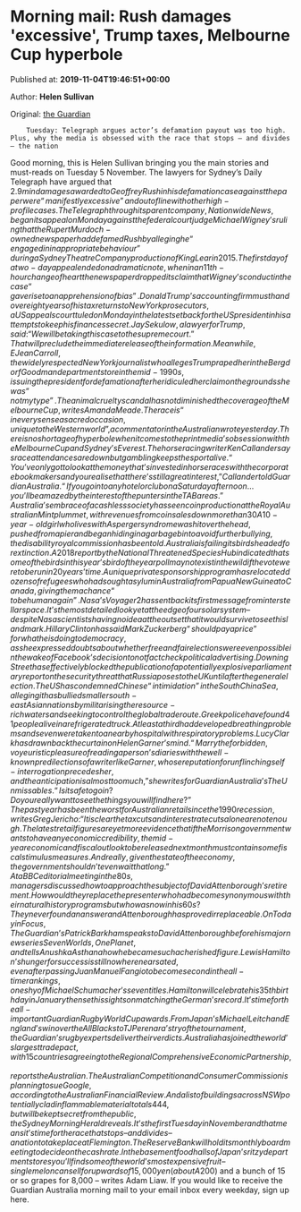 
# Morning mail: Rush damages 'excessive', Trump taxes, Melbourne Cup hyperbole

Published at: **2019-11-04T19:46:51+00:00**

Author: **Helen Sullivan**

Original: [the Guardian](https://www.theguardian.com/australia-news/2019/nov/05/morning-mail-rush-damages-excessive-trump-taxes-melbourne-cup-hyperbole)


        Tuesday: Telegraph argues actor’s defamation payout was too high. Plus, why the media is obsessed with the race that stops – and divides – the nation
      
Good morning, this is Helen Sullivan bringing you the main stories and must-reads on Tuesday 5 November.
The lawyers for Sydney’s Daily Telegraph have argued that $2.9m in damages awarded to Geoffrey Rush in his defamation case against the paper were “manifestly excessive” and out of line with other high-profile cases. The Telegraph through its parent company, Nationwide News, began its appeal on Monday against the federal court judge Michael Wigney’s ruling that the Rupert Murdoch-owned newspaper had defamed Rush by alleging he “engaged in inappropriate behaviour” during a Sydney Theatre Company production of King Lear in 2015. The first day of a two-day appeal ended on a dramatic note, when in an 11th-hour change of heart the newspaper dropped its claim that Wigney’s conduct in the case “gave rise to an apprehension of bias”.
Donald Trump’s accounting firm must hand over eight years of his tax returns to New York prosecutors, a US appeals court tuled on Monday in the latest setback for the US president in his attempts to keep his finances secret. Jay Sekulow, a lawyer for Trump, said: “We will be taking this case to the supreme court.” That will preclude the immediate release of the information. Meanwhile, E Jean Carroll, the widely respected New York journalist who alleges Trump raped her in the Bergdorf Goodman department store in the mid-1990s, is suing the president for defamation after he ridiculed her claim on the grounds she was “not my type”.
The animal cruelty scandal has not diminished the coverage of the Melbourne Cup, writes Amanda Meade. The race is “in every sense a sacred occasion, unique to the Western world”, a commentator in the Australian wrote yesterday. There is no shortage of hyperbole when it comes to the print media’s obsession with the Melbourne Cup and Sydney’s Everest. The horse racing writer Ken Callander says race attendances are down but gambling keeps the sport alive. “You’ve only got to look at the money that’s invested in horse races with the corporate bookmakers and you realise that there’s still a great interest,” Callander told Guardian Australia. “If you go into any hotel or club on a Saturday afternoon … you’ll be amazed by the interest of the punters in the TAB areas.”
Australia’s embrace of a cashless society has seen coin production at the Royal Australian Mint plummet, with revenues from coin sales down more than 30% compared with last year.
A 10-year-old girl who lives with Asperger syndrome was hit over the head, pushed from a pier and began hiding in a garbage bin to avoid further bullying, the disability royal commission has been told.
Australia is failing its birds headed for extinction. A 2018 report by the National Threatened Species Hub indicated that some of the birds in this year’s bird of the year poll may not exist in the wild if the vote were to be run in 20 years’ time.
A unique private sponsorship program has relocated dozens of refugees who had sought asylum in Australia from Papua New Guinea to Canada, giving them a chance “to be human again”.
Nasa’s Voyager 2 has sent back its first message from interstellar space. It’s the most detailed look yet at the edge of our solar system – despite Nasa scientists having no idea at the outset that it would survive to see this landmark.
Hillary Clinton has said Mark Zuckerberg “should pay a price” for what he is doing to democracy, as she expressed doubts about whether free and fair elections were even possible in the wake of Facebook’s decision to not factcheck political advertising.
Downing Street has effectively blocked the publication of a potentially explosive parliamentary report on the security threat that Russia poses to the UK until after the general election.
The US has condemned Chinese “intimidation” in the South China Sea, alleging it has bullied smaller south-east Asian nations by militarising the resource-rich waters and seeking to control the global trade route.
Greek police have found 41 people alive in a refrigerated truck. At least a third had developed breathing problems and seven were taken to a nearby hospital with respiratory problems.
Lucy Clark has drawn back the curtain on Helen Garner’s mind. “Marry the forbidden, voyeuristic pleasure of reading a person’s diaries with the well-known predilections of a writer like Garner, whose reputation for unflinching self-interrogation precedes her, and the anticipation is almost too much,” she writes for Guardian Australia’s The Unmissables. “Is it safe to go in? Do you really want to see the things you will find here?”
The past year has been the worst for Australian retail since the 1990 recession, writes Greg Jericho: “It is clear the tax cuts and interest rate cuts alone are not enough. The latest retail figures are yet more evidence that if the Morrison government wants to have any economic credibility, the mid-year economic and fiscal outlook to be released next month must contain some fiscal stimulus measures. And really, given the state of the economy, the government shouldn’t even wait that long.”
At a BBC editorial meeting in the 80s, managers discussed how to approach the subject of David Attenborough’s retirement. How would they replace the presenter who had become synonymous with their natural history programs but who was now in his 60s? They never found an answer and Attenborough has proved irreplaceable. On Today in Focus, The Guardian’s Patrick Barkham speaks to David Attenborough before his major new series Seven Worlds, One Planet, and tells Anushka Asthana how he became such a cherished figure.
Lewis Hamilton’s hunger for success is still nowhere near sated, even after passing Juan Manuel Fangio to become second in the all-time rankings, one shy of Michael Schumacher’s seven titles. Hamilton will celebrate his 35th birthday in January then set his sights on matching the German’s record.
It’s time for the all-important Guardian Rugby World Cup awards. From Japan’s Michael Leitch and England’s win over the All Blacks to TJ Perenara’s try of the tournament, the Guardian’s rugby experts deliver their verdicts.
Australia has joined the world’s largest trade pact, with 15 countries agreeing to the Regional Comprehensive Economic Partnership, reports the Australian. The Australian Competition and Consumer Commission is planning to sue Google, according to the Australian Financial Review. And a list of buildings across NSW potentially clad in flammable material totals 444, but will be kept secret from the public, the Sydney Morning Herald reveals.
It’s the first Tuesday in November and that means it’s time for the race that stops – and divides – a nation to take place at Flemington.
The Reserve Bank will hold its monthly board meeting to decide on the cash rate.
In the basement food halls of Japan’s ritzy department stores you’ll find some of the world’s most expensive fruit – single melon can sell for upwards of 15,000 yen (about A$200) and a bunch of 15 or so grapes for 8,000 – writes Adam Liaw.
If you would like to receive the Guardian Australia morning mail to your email inbox every weekday, sign up here.
